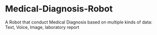 # Medical-Diagnosis-Robot
A Robot that conduct Medical Diagnosis based on multiple kinds of data: Text, Voice, Image, laboratory report


